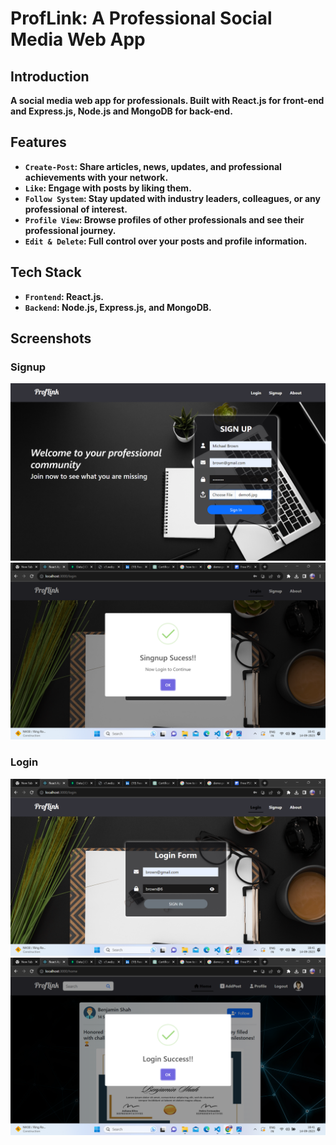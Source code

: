# ProfLink: A Professional Social Media Web App
## Introduction
**A social media web app for professionals. Built with React.js for front-end and Express.js, Node.js and MongoDB for back-end.**
## Features
- **`Create-Post`: Share articles, news, updates, and professional achievements with your network.**
- **`Like`: Engage with posts by liking them.**
- **`Follow System`: Stay updated with industry leaders, colleagues, or any professional of interest.**
- **`Profile View`: Browse profiles of other professionals and see their professional journey.**
- **`Edit & Delete`: Full control over your posts and profile information.**
## Tech Stack
- **`Frontend`: React.js.**
- **`Backend`: Node.js, Express.js, and MongoDB.**
## Screenshots
### Signup
![signup](Screenshots/signup.png )
![signup](Screenshots/signup2.png )
### Login 
![login](Screenshots/login.png)
![login](Screenshots/login2.png)



